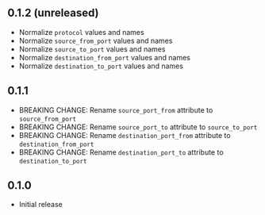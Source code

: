 ## 0.1.2 (unreleased)

- Normalize `protocol` values and names
- Normalize `source_from_port` values and names
- Normalize `source_to_port` values and names
- Normalize `destination_from_port` values and names
- Normalize `destination_to_port` values and names

## 0.1.1

- BREAKING CHANGE: Rename `source_port_from` attribute to `source_from_port`
- BREAKING CHANGE: Rename `source_port_to` attribute to `source_to_port`
- BREAKING CHANGE: Rename `destination_port_from` attribute to `destination_from_port`
- BREAKING CHANGE: Rename `destination_port_to` attribute to `destination_to_port`

## 0.1.0

- Initial release
